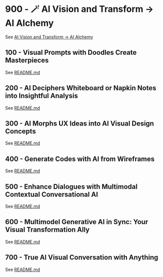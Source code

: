 # 900 - 🪄 AI Vision and Transform → AI Alchemy

See [AI Vision and Transform → AI Alchemy](https://www.jeda.ai/generative-ai-transformation-ai-vision-alchemy)

## 100 - Visual Prompts with Doodles Create Masterpieces

See [README.md](./100/README.md)

## 200 - AI Deciphers Whiteboard or Napkin Notes into Insightful Analysis

See [README.md](./200/README.md)

## 300 - AI Morphs UX Ideas into AI Visual Design Concepts

See [README.md](./300/README.md)

## 400 - Generate Codes with AI from Wireframes

See [README.md](./400/README.md)

## 500 - Enhance Dialogues with Multimodal Contextual Conversational AI

See [README.md](./500/README.md)

## 600 - Multimodel Generative AI in Sync: Your Visual Transformation Ally

See [README.md](./600/README.md)

## 700 - True AI Visual Conversation with Anything

See [README.md](./700/README.md)
